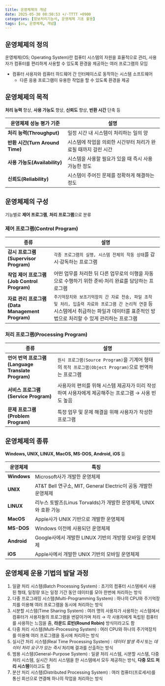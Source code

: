 ```yaml
---
title: 운영체제의 개념
date: 2025-05-30 08:50:53 +/-TTTT +0900
categories: [정보처리기능사, 운영체제 기초 활용]
tags: [os, 운영체제, 개념]
---
```


## 운영체제의 정의
운영체제(OS; Operating System)란 컴퓨터 시스템의 자원을 효율적으로 관리, 사용자가 컴퓨터를 편리하게 사용할 수 있도록 환경을 제공하는 여러 프로그램의 모임
* 컴퓨터 사용자와 컴퓨터 하드웨어 간 인터페이스로 동작하는 시스템 소프트웨어
  * 다른 응용 프로그램이 유용한 작업을 할 수 있도록 환경을 제공

## 운영체제의 목적
**처리 능력** 향상, **사용 가능도** 향상, **신뢰도** 향상, **반환 시간** 단축 등

|운영체제 성능 평가 기준|설명|
|---|---|
|**처리 능력(Throughput)**|일정 시간 내 시스템이 처리하는 일의 양|
|**반환 시간(Turn Around Time)**|시스템에 작업을 의뢰한 시간부터 처리가 완료될 때까지 걸린 시간|
|**사용 가능도(Availability)**|시스템을 사용할 필요가 있을 때 즉시 사용 가능한 정도|
|**신뢰도(Reliability)**|시스템이 주어진 문제를 정확하게 해결하는 정도|

## 운영체제의 구성
기능별로 **제어 프로그램**, **처리 프로그램**으로 분류

### 제어 프로그램(Control Program)

|종류|설명|
|---|---|
|**감시 프로그램<br>(Supervisor Program)**|`각종 프로그램의 실행, 시스템 전체의 작동 상태`를 감시·감독하는 프로그램|
|**작업 제어 프로그램<br>(Job Control Program)**|어떤 업무를 처리한 뒤 다른 업무로의 이행을 자동으로 수행하기 위한 준비·처리 완료를 담당하는 프로그램|
|**자료 관리 프로그램<br>(Data Management Program)**|`주기억장치와 보조기억장치 간 자료 전송, 파일 조작 및 처리, 입출력 자료와 프로그램 간 논리적 연결` 등 시스템에서 취급하는 파일과 데이터를 표준적인 방법으로 처리할 수 있게 관리하는 프로그램|

### 처리 프로그램(Processing Program)

|종류|설명|
|---|---|
|**언어 번역 프로그램<br>(Language Translate Program)**|`원시 프로그램(Source Program)`을 기계어 형태의 `목적 프로그램(Object Program)`으로 번역하는 프로그램|
|**서비스 프로그램<br>(Service Program)**|사용자의 편의를 위해 시스템 제공자가 미리 작성하여 사용자에게 제공해주는 프로그램 → 사용 빈도 높음|
|**문제 프로그램<br>(Problem Program)**|특정 업무 및 문제 해결을 위해 사용자가 작성한 프로그램|

## 운영체제의 종류
**Windows, UNIX, LINUX, MacOS, MS-DOS, Android, iOS** 등

|운영체제|특징|
|---|---|
|**Windows**|Microsoft사가 개발한 운영체제|
|**UNIX**|AT&T Bell 연구소, MIT, General Electric이 공동 개발한 운영체제|
|**LINUX**|리누스 토발즈(Linus Torvalds)가 개발한 운영체제, UNIX와 호환 가능|
|**MacOS**|Apple사가 UNIX 기반으로 개발한 운영체제|
|**MS-DOS**|Windows 이전에 사용되던 운영체제|
|**Android**|Google사에서 개발한 LINUX 기반의 개방형 모바일 운영체제|
|**iOS**|Apple사에서 개발한 UNIX 기반의 모바일 운영체제|

## 운영체제 운용 기법의 발달 과정
1. 일괄 처리 시스템(Batch Processing System)
: 초기의 컴퓨터 시스템에서 사용된 형태, 일정량 또는 일정 기간 동안 데이터를 모아 한번에 처리하는 방식
2. 다중 프로그래밍 시스템(Multi-Programming System)
: 하나의 CPU와 주기억장치를 이용해 여러 프로그램을 동시에 처리하는 방식
3. 시분할 시스템(Time Sharing System)
: 여러 명의 사용자가 사용하는 시스템에서 컴퓨터가 사용자들의 프로그램을 번갈아가며 처리 → 각 사용자에게 독립된 컴퓨터를 사용하는 느낌을 줌, **라운드 로빈(Round Robin)** 방식이라고도 함 
4. 다중 처리 시스템(Multi-Processing System)
: 여러 CPU와 하나의 주기억장치를 이용해 여러 프로그램을 동시에 처리하는 방식
5. 실시간 처리 시스템(Real Time Processing System)
: *데이터 발생 즉시* 또는 *데이터 처리 요구가 있는 즉시* 처리해 결과를 산출하는 방식
6. 범용 시스템(General-Purpose System)
: 일괄 처리 시스템, 시분할 시스템, 다중 처리 시스템, 실시간 처리 시스템을 한 시스템에서 모두 제공하는 방식, **다중 모드 처리 시스템**이라고도 함
7. 분산 처리 시스템(Distributed Processing System)
: 여러 컴퓨터(프로세서)를 통신 회선으로 연결해 하나의 작업을 처리하는 방식
